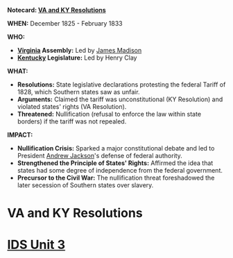 **Notecard: [VA and KY Resolutions](./../va-and-ky-resolutions/)**

**WHEN:** December 1825 - February 1833

**WHO:**

* **[Virginia](./../virginia/) Assembly:** Led by [James Madison](./../james-madison/)
* **[Kentucky](./../kentucky/) Legislature:** Led by Henry Clay

**WHAT:**

* **Resolutions:** State legislative declarations protesting the federal Tariff of 1828, which Southern states saw as unfair.
* **Arguments:** Claimed the tariff was unconstitutional (KY Resolution) and violated states' rights (VA Resolution).
* **Threatened:** Nullification (refusal to enforce the law within state borders) if the tariff was not repealed.

**IMPACT:**

* **Nullification Crisis:** Sparked a major constitutional debate and led to President [Andrew Jackson](./../andrew-jackson/)'s defense of federal authority.
* **Strengthened the Principle of States' Rights:** Affirmed the idea that states had some degree of independence from the federal government.
* **Precursor to the Civil War:** The nullification threat foreshadowed the later secession of Southern states over slavery.
# VA and KY Resolutions 
# [IDS Unit 3](./../ids-unit-3/)